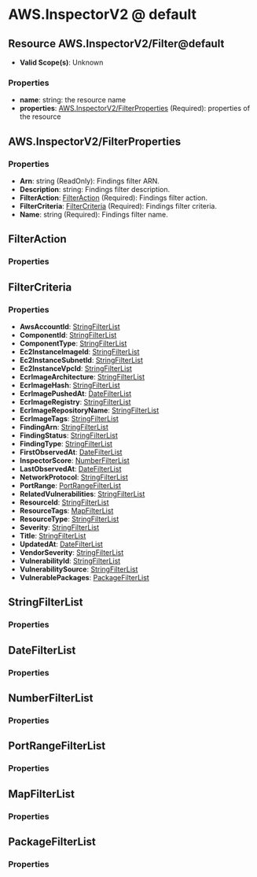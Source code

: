 # AWS.InspectorV2 @ default

## Resource AWS.InspectorV2/Filter@default
* **Valid Scope(s)**: Unknown
### Properties
* **name**: string: the resource name
* **properties**: [AWS.InspectorV2/FilterProperties](#awsinspectorv2filterproperties) (Required): properties of the resource

## AWS.InspectorV2/FilterProperties
### Properties
* **Arn**: string (ReadOnly): Findings filter ARN.
* **Description**: string: Findings filter description.
* **FilterAction**: [FilterAction](#filteraction) (Required): Findings filter action.
* **FilterCriteria**: [FilterCriteria](#filtercriteria) (Required): Findings filter criteria.
* **Name**: string (Required): Findings filter name.

## FilterAction
### Properties

## FilterCriteria
### Properties
* **AwsAccountId**: [StringFilterList](#stringfilterlist)
* **ComponentId**: [StringFilterList](#stringfilterlist)
* **ComponentType**: [StringFilterList](#stringfilterlist)
* **Ec2InstanceImageId**: [StringFilterList](#stringfilterlist)
* **Ec2InstanceSubnetId**: [StringFilterList](#stringfilterlist)
* **Ec2InstanceVpcId**: [StringFilterList](#stringfilterlist)
* **EcrImageArchitecture**: [StringFilterList](#stringfilterlist)
* **EcrImageHash**: [StringFilterList](#stringfilterlist)
* **EcrImagePushedAt**: [DateFilterList](#datefilterlist)
* **EcrImageRegistry**: [StringFilterList](#stringfilterlist)
* **EcrImageRepositoryName**: [StringFilterList](#stringfilterlist)
* **EcrImageTags**: [StringFilterList](#stringfilterlist)
* **FindingArn**: [StringFilterList](#stringfilterlist)
* **FindingStatus**: [StringFilterList](#stringfilterlist)
* **FindingType**: [StringFilterList](#stringfilterlist)
* **FirstObservedAt**: [DateFilterList](#datefilterlist)
* **InspectorScore**: [NumberFilterList](#numberfilterlist)
* **LastObservedAt**: [DateFilterList](#datefilterlist)
* **NetworkProtocol**: [StringFilterList](#stringfilterlist)
* **PortRange**: [PortRangeFilterList](#portrangefilterlist)
* **RelatedVulnerabilities**: [StringFilterList](#stringfilterlist)
* **ResourceId**: [StringFilterList](#stringfilterlist)
* **ResourceTags**: [MapFilterList](#mapfilterlist)
* **ResourceType**: [StringFilterList](#stringfilterlist)
* **Severity**: [StringFilterList](#stringfilterlist)
* **Title**: [StringFilterList](#stringfilterlist)
* **UpdatedAt**: [DateFilterList](#datefilterlist)
* **VendorSeverity**: [StringFilterList](#stringfilterlist)
* **VulnerabilityId**: [StringFilterList](#stringfilterlist)
* **VulnerabilitySource**: [StringFilterList](#stringfilterlist)
* **VulnerablePackages**: [PackageFilterList](#packagefilterlist)

## StringFilterList
### Properties

## DateFilterList
### Properties

## NumberFilterList
### Properties

## PortRangeFilterList
### Properties

## MapFilterList
### Properties

## PackageFilterList
### Properties

